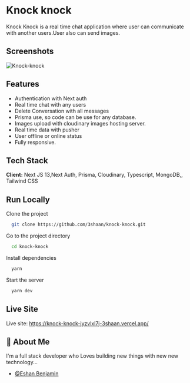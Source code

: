
# Knock knock

Knock Knock is a real time chat application where user can communicate with another users.User also can send images. 


## Screenshots
![Knock-knock]()



## Features

- Authentication with Next auth
- Real time chat with any users
- Delete Conversation with all messages
- Prisma use, so code can be use for any database.
- Images upload with cloudinary images hosting server.
- Real time data with pusher
- User offline or online status
- Fully responsive.


## Tech Stack

**Client:** Next JS 13,Next Auth, Prisma, Cloudinary, Typescript, MongoDB,, Tailwind CSS



## Run Locally

Clone the project

```bash
  git clone https://github.com/3shaan/knock-knock.git
```

Go to the project directory

```bash
  cd knock-knock
```

Install dependencies

```bash
  yarn
```

Start the server

```bash
  yarn dev
```


## Live Site

Live site: https://knock-knock-jyzvlxl7j-3shaan.vercel.app/

## 🚀 About Me
I'm a full stack developer who Loves building new things with new new technology...

- [@Eshan Benjamin](https://www.github.com/3shaan)



